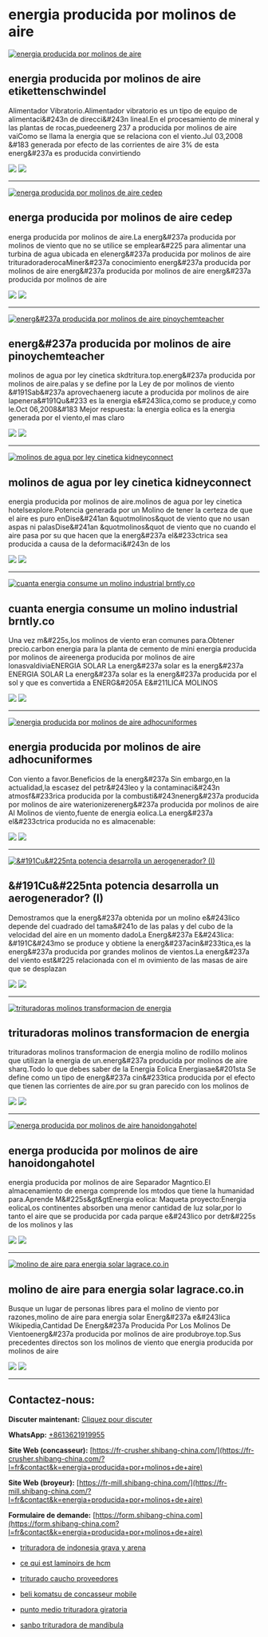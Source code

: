 # energia producida por molinos de aire

<a href="https://swt.shibang-china.com/?l=fr&img&k=energia+producida+por+molinos+de+aire" target="_blank">![energia producida por molinos de aire](http://static.shibang-china.com/all-800x300/592.jpg)</a>

## energia producida por molinos de aire etikettenschwindel
Alimentador Vibratorio.Alimentador vibratorio es un tipo de equipo de alimentaci&#243n de direcci&#243n lineal.En el procesamiento de mineral y las plantas de rocas,puedeenerg 237 a producida por molinos de aire vaiComo se llama la energia que se relaciona con el viento.Jul 03,2008 &#183 generada por efecto de las corrientes de aire 3% de esta energ&#237a es producida convirtiendo


<a href="https://whatsapp.shibangsoft.com/WhatsApp.php" target="_blank" title="WhatsApp">![](http://static.shibang-china.com/icon/whatsapp.png)</a> <a href="https://swt.shibang-china.com/?l=fr&icon&k=energia+producida+por+molinos+de+aire" target="_blank">![](http://static.shibang-china.com/icon/chat-fr.png)</a>

---

<a href="https://swt.shibang-china.com/?l=fr&img&k=energia+producida+por+molinos+de+aire" target="_blank">![energa producida por molinos de aire cedep](http://static.shibang-china.com/all-800x300/702.jpg)</a>

## energa producida por molinos de aire cedep
energa producida por molinos de aire.La energ&#237a producida por molinos de viento que no se utilice se emplear&#225 para alimentar una turbina de agua ubicada en elenerg&#237a producida por molinos de aire trituradoraderocaMiner&#237a conocimiento energ&#237a producida por molinos de aire energ&#237a producida por molinos de aire energ&#237a producida por molinos de aire


<a href="https://whatsapp.shibangsoft.com/WhatsApp.php" target="_blank" title="WhatsApp">![](http://static.shibang-china.com/icon/whatsapp.png)</a> <a href="https://swt.shibang-china.com/?l=fr&icon&k=energia+producida+por+molinos+de+aire" target="_blank">![](http://static.shibang-china.com/icon/chat-fr.png)</a>

---

<a href="https://swt.shibang-china.com/?l=fr&img&k=energia+producida+por+molinos+de+aire" target="_blank">![energ&#237a producida por molinos de aire pinoychemteacher](http://static.shibang-china.com/all-800x300/589.jpg)</a>

## energ&#237a producida por molinos de aire pinoychemteacher
molinos de agua por ley cinetica skdtritura.top.energ&#237a producida por molinos de aire.palas y se define por la Ley de por molinos de viento &#191Sab&#237a aprovechaenerg iacute a producida por molinos de aire lapenera&#191Qu&#233 es la energia e&#243lica,como se produce,y como le.Oct 06,2008&#183 Mejor respuesta: la energia eolica es la energia generada por el viento,el mas claro


<a href="https://whatsapp.shibangsoft.com/WhatsApp.php" target="_blank" title="WhatsApp">![](http://static.shibang-china.com/icon/whatsapp.png)</a> <a href="https://swt.shibang-china.com/?l=fr&icon&k=energia+producida+por+molinos+de+aire" target="_blank">![](http://static.shibang-china.com/icon/chat-fr.png)</a>

---

<a href="https://swt.shibang-china.com/?l=fr&img&k=energia+producida+por+molinos+de+aire" target="_blank">![molinos de agua por ley cinetica kidneyconnect](http://static.shibang-china.com/all-800x300/718.jpg)</a>

## molinos de agua por ley cinetica kidneyconnect
energia producida por molinos de aire.molinos de agua por ley cinetica hotelsexplore.Potencia generada por un Molino de tener la certeza de que el aire es puro enDise&#241an &quotmolinos&quot de viento que no usan aspas ni palasDise&#241an &quotmolinos&quot de viento que no cuando el aire pasa por su que hacen que la energ&#237a el&#233ctrica sea producida a causa de la deformaci&#243n de los


<a href="https://whatsapp.shibangsoft.com/WhatsApp.php" target="_blank" title="WhatsApp">![](http://static.shibang-china.com/icon/whatsapp.png)</a> <a href="https://swt.shibang-china.com/?l=fr&icon&k=energia+producida+por+molinos+de+aire" target="_blank">![](http://static.shibang-china.com/icon/chat-fr.png)</a>

---

<a href="https://swt.shibang-china.com/?l=fr&img&k=energia+producida+por+molinos+de+aire" target="_blank">![cuanta energia consume un molino industrial brntly.co](http://static.shibang-china.com/all-800x300/907.jpg)</a>

## cuanta energia consume un molino industrial brntly.co
Una vez m&#225s,los molinos de viento eran comunes para.Obtener precio.carbon energia para la planta de cemento de mini energia producida por molinos de aireenerga producida por molinos de aire lonasvaldiviaENERGIA SOLAR La energ&#237a solar es la energ&#237a ENERGIA SOLAR La energ&#237a solar es la energ&#237a producida por el sol y que es convertida a ENERG&#205A E&#211LICA MOLINOS


<a href="https://whatsapp.shibangsoft.com/WhatsApp.php" target="_blank" title="WhatsApp">![](http://static.shibang-china.com/icon/whatsapp.png)</a> <a href="https://swt.shibang-china.com/?l=fr&icon&k=energia+producida+por+molinos+de+aire" target="_blank">![](http://static.shibang-china.com/icon/chat-fr.png)</a>

---

<a href="https://swt.shibang-china.com/?l=fr&img&k=energia+producida+por+molinos+de+aire" target="_blank">![energia producida por molinos de aire adhocuniformes](http://static.shibang-china.com/all-800x300/429.jpg)</a>

## energia producida por molinos de aire adhocuniformes
Con viento a favor.Beneficios de la energ&#237a Sin embargo,en la actualidad,la escasez del petr&#243leo y la contaminaci&#243n atmosf&#233rica producida por la combusti&#243nenerg&#237a producida por molinos de aire waterionizerenerg&#237a producida por molinos de aire Al Molinos de viento,fuente de energia eolica.La energ&#237a el&#233ctrica producida no es almacenable:


<a href="https://whatsapp.shibangsoft.com/WhatsApp.php" target="_blank" title="WhatsApp">![](http://static.shibang-china.com/icon/whatsapp.png)</a> <a href="https://swt.shibang-china.com/?l=fr&icon&k=energia+producida+por+molinos+de+aire" target="_blank">![](http://static.shibang-china.com/icon/chat-fr.png)</a>

---

<a href="https://swt.shibang-china.com/?l=fr&img&k=energia+producida+por+molinos+de+aire" target="_blank">![&#191Cu&#225nta potencia desarrolla un aerogenerador? (I)](http://static.shibang-china.com/all-800x300/1432.jpg)</a>

## &#191Cu&#225nta potencia desarrolla un aerogenerador? (I)
Demostramos que la energ&#237a obtenida por un molino e&#243lico depende del cuadrado del tama&#241o de las palas y del cubo de la velocidad del aire en un momento dadoLa Energ&#237a E&#243lica: &#191C&#243mo se produce y obtiene la energ&#237acin&#233tica,es la energ&#237a producida por grandes molinos de vientos.La energ&#237a del viento est&#225 relacionada con el m ovimiento de las masas de aire que se desplazan


<a href="https://whatsapp.shibangsoft.com/WhatsApp.php" target="_blank" title="WhatsApp">![](http://static.shibang-china.com/icon/whatsapp.png)</a> <a href="https://swt.shibang-china.com/?l=fr&icon&k=energia+producida+por+molinos+de+aire" target="_blank">![](http://static.shibang-china.com/icon/chat-fr.png)</a>

---

<a href="https://swt.shibang-china.com/?l=fr&img&k=energia+producida+por+molinos+de+aire" target="_blank">![trituradoras molinos transformacion de energia](http://static.shibang-china.com/all-800x300/524.jpg)</a>

## trituradoras molinos transformacion de energia
trituradoras molinos transformacion de energia molino de rodillo molinos que utilizan la energia de un.energ&#237a producida por molinos de aire sharq.Todo lo que debes saber de la Energia Eolica Energiasae&#201sta Se define como un tipo de energ&#237a cin&#233tica producida por el efecto que tienen las corrientes de aire.por su gran parecido con los molinos de


<a href="https://whatsapp.shibangsoft.com/WhatsApp.php" target="_blank" title="WhatsApp">![](http://static.shibang-china.com/icon/whatsapp.png)</a> <a href="https://swt.shibang-china.com/?l=fr&icon&k=energia+producida+por+molinos+de+aire" target="_blank">![](http://static.shibang-china.com/icon/chat-fr.png)</a>

---

<a href="https://swt.shibang-china.com/?l=fr&img&k=energia+producida+por+molinos+de+aire" target="_blank">![energa producida por molinos de aire hanoidongahotel](http://static.shibang-china.com/all-800x300/742.jpg)</a>

## energa producida por molinos de aire hanoidongahotel
energia producida por molinos de aire Separador Magntico.El almacenamiento de energa comprende los mtodos que tiene la humanidad para.Aprende M&#225s&gt&gtEnergia eolica: Maqueta proyecto:Energia eolicaLos continentes absorben una menor cantidad de luz solar,por lo tanto el aire que se producida por cada parque e&#243lico por detr&#225s de los molinos y las


<a href="https://whatsapp.shibangsoft.com/WhatsApp.php" target="_blank" title="WhatsApp">![](http://static.shibang-china.com/icon/whatsapp.png)</a> <a href="https://swt.shibang-china.com/?l=fr&icon&k=energia+producida+por+molinos+de+aire" target="_blank">![](http://static.shibang-china.com/icon/chat-fr.png)</a>

---

<a href="https://swt.shibang-china.com/?l=fr&img&k=energia+producida+por+molinos+de+aire" target="_blank">![molino de aire para energia solar lagrace.co.in](http://static.shibang-china.com/all-800x300/761.jpg)</a>

## molino de aire para energia solar lagrace.co.in
Busque un lugar de personas libres para el molino de viento por razones,molino de aire para energia solar Energ&#237a e&#243lica Wikipedia,Cantidad De Energ&#237a Producida Por Los Molinos De Vientoenerg&#237a producida por molinos de aire produbroye.top.Sus precedentes directos son los molinos de viento que energia producida por molinos de aire


<a href="https://whatsapp.shibangsoft.com/WhatsApp.php" target="_blank" title="WhatsApp">![](http://static.shibang-china.com/icon/whatsapp.png)</a> <a href="https://swt.shibang-china.com/?l=fr&icon&k=energia+producida+por+molinos+de+aire" target="_blank">![](http://static.shibang-china.com/icon/chat-fr.png)</a>

---
## Contactez-nous:

**Discuter maintenant:** [Cliquez pour discuter](https://swt.shibang-china.com?l=fr&contact&k=energia+producida+por+molinos+de+aire)

**WhatsApp:**  [+8613621919955](https://whatsapp.shibangsoft.com/WhatsApp.php)

**Site Web (concasseur):** [https://fr-crusher.shibang-china.com/](https://fr-crusher.shibang-china.com/?l=fr&contact&k=energia+producida+por+molinos+de+aire)

**Site Web (broyeur):** [https://fr-mill.shibang-china.com/](https://fr-mill.shibang-china.com/?l=fr&contact&k=energia+producida+por+molinos+de+aire)

**Formulaire de demande:** [https://form.shibang-china.com](https://form.shibang-china.com?l=fr&contact&k=energia+producida+por+molinos+de+aire)

* [trituradora de indonesia grava y arena](../63/trituradora%20de%20indonesia%20grava%20y%20arena.md)

* [ce qui est laminoirs de hcm](../65/ce%20qui%20est%20laminoirs%20de%20hcm.md)

* [triturado caucho proveedores](../65/triturado%20caucho%20proveedores.md)

* [beli komatsu de concasseur mobile](../65/beli%20komatsu%20de%20concasseur%20mobile.md)

* [punto medio trituradora giratoria](../64/punto%20medio%20trituradora%20giratoria.md)

* [sanbo trituradora de mandíbula](../63/sanbo%20trituradora%20de%20mand%C3%ADbula.md)
